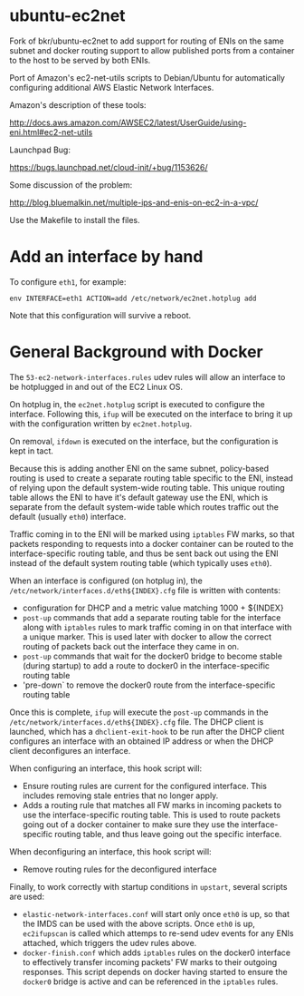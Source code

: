 ubuntu-ec2net
=============

Fork of bkr/ubuntu-ec2net to add support for routing of ENIs on the same subnet
and docker routing support to allow published ports from a container to the host
to be served by both ENIs.

Port of Amazon's ec2-net-utils scripts to Debian/Ubuntu for automatically
configuring additional AWS Elastic Network Interfaces.

Amazon's description of these tools:

http://docs.aws.amazon.com/AWSEC2/latest/UserGuide/using-eni.html#ec2-net-utils

Launchpad Bug:

https://bugs.launchpad.net/cloud-init/+bug/1153626/

Some discussion of the problem:

http://blog.bluemalkin.net/multiple-ips-and-enis-on-ec2-in-a-vpc/

Use the Makefile to install the files.


Add an interface by hand
========================

To configure `eth1`, for example:

    env INTERFACE=eth1 ACTION=add /etc/network/ec2net.hotplug add

Note that this configuration will survive a reboot.


General Background with Docker
==============================
The `53-ec2-network-interfaces.rules` udev rules will allow an interface to be hotplugged in and out of the EC2 Linux OS.

On hotplug in, the `ec2net.hotplug` script is executed to configure the interface. Following this, `ifup` will be executed on the interface to bring it up with the configuration written by `ec2net.hotplug`.

On removal, `ifdown` is executed on the interface, but the configuration is kept in tact.

Because this is adding another ENI on the same subnet, policy-based routing is used to create a separate routing table specific to the ENI, instead of relying upon the default system-wide routing table. This unique routing table allows the ENI to have it's default gateway use the ENI, which is separate from the default system-wide table which routes traffic out the default (usually `eth0`) interface.

Traffic coming in to the ENI will be marked using `iptables` FW marks, so that packets responding to requests into a docker container can be routed to the interface-specific routing table, and thus be sent back out using the ENI instead of the default system routing table (which typically uses `eth0`).

When an interface is configured (on hotplug in), the `/etc/network/interfaces.d/eth${INDEX}.cfg` file is written with contents:

* configuration for DHCP and a metric value matching 1000 + ${INDEX}
* `post-up` commands that add a separate routing table for the interface along with `iptables` rules to mark traffic coming in on that interface with a unique marker. This is used later with docker to allow the correct routing of packets back out the interface they came in on.
* `post-up` commands that wait for the docker0 bridge to become stable (during startup) to add a route to docker0 in the interface-specific routing table
* 'pre-down` to remove the docker0 route from the interface-specific routing table

Once this is complete, `ifup` will execute the `post-up` commands in the `/etc/network/interfaces.d/eth${INDEX}.cfg` file. The DHCP client is launched, which has a `dhclient-exit-hook` to be run after the DHCP client configures an interface with an obtained IP address or when the DHCP client deconfigures an interface.

When configuring an interface, this hook script will:

* Ensure routing rules are current for the configured interface. This includes removing stale entries that no longer apply.
* Adds a routing rule that matches all FW marks in incoming packets to use the interface-specific routing table. This is used to route packets going out of a docker container to make sure they use the interface-specific routing table, and thus leave going out the specific interface.

When deconfiguring an interface, this hook script will:

* Remove routing rules for the deconfigured interface

Finally, to work correctly with startup conditions in `upstart`, several scripts are used:

* `elastic-network-interfaces.conf` will start only once `eth0` is up, so that the IMDS can be used with the above scripts. Once `eth0` is up, `ec2ifupscan` is called which attemps to re-send udev events for any ENIs attached, which triggers the udev rules above.
* `docker-finish.conf` which adds `iptables` rules on the docker0 interface to effectively transfer incoming packets' FW marks to their outgoing responses. This script depends on docker having started to ensure the `docker0` bridge is active and can be referenced in the `iptables` rules.

